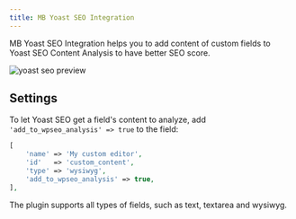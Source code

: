 ```yaml
---
title: MB Yoast SEO Integration
---
```


MB Yoast SEO Integration helps you to add content of custom fields to Yoast SEO Content Analysis to have better SEO score.

![yoast seo preview](https://i2.wp.com/metabox.io/wp-content/uploads/2015/08/meta-box-yoast-seo.png?w=760)

## Settings

To let Yoast SEO get a field's content to analyze, add `'add_to_wpseo_analysis' => true` to the field:

```php
[
	'name' => 'My custom editor',
	'id'   => 'custom_content',
	'type' => 'wysiwyg',
	'add_to_wpseo_analysis' => true,
],
```

The plugin supports all types of fields, such as text, textarea and wysiwyg.
